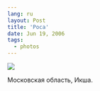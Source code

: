 ```yaml
---
lang: ru
layout: Post
title: 'Роса'
date: Jun 19, 2006
tags:
  - photos
---
```


![](/images/blog/MG-9232.jpg)

Московская область, Икша.
